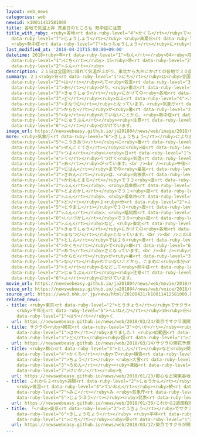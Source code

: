 ```yaml
---
layout: web_news
categories: web
newsid: k10011412581000
title: 各地で気温上昇 真夏日のところも 熱中症に注意
title_with_ruby: <ruby>各地<rt data-ruby-level="4">かくち</rt></ruby>で<ruby>気温<rt data-ruby-level="3">きおん</rt></ruby><ruby>上昇<rt
  data-ruby-level="7">じょうしょう</rt></ruby> <ruby>真夏日<rt data-ruby-level="3">まなつび</rt></ruby>のところも
  <ruby>熱中症<rt data-ruby-level="7">ねっちゅうしょう</rt></ruby>に<ruby>注意<rt data-ruby-level="3">ちゅうい</rt></ruby>
last_modified_at: '2018-04-21T15:00:00+09:00'
datetime: 2018<ruby>年<rt data-ruby-level="1">ねん</rt></ruby>04<ruby>月<rt data-ruby-level="1">がつ</rt></ruby>21<ruby>日<rt
  data-ruby-level="1">にち</rt></ruby> 15<ruby>時<rt data-ruby-level="2">じ</rt></ruby>00<ruby>分<rt
  data-ruby-level="2">ふん</rt></ruby>
description: ２１日は全国的に晴れて気温が上がり、東北から九州にかけての各地で３０度以上の真夏日となっています。気象庁は、まだ体が暑さに慣れていないことから、熱中症に十分注意するよう呼びかけています。
summary: ２１<ruby>日<rt data-ruby-level="1">にち</rt></ruby>は<ruby>全国的<rt data-ruby-level="4">ぜんこくてき</rt></ruby>に<ruby>晴<rt
  data-ruby-level="2">は</rt></ruby>れて<ruby>気温<rt data-ruby-level="3">きおん</rt></ruby>が<ruby>上<rt
  data-ruby-level="1">あ</rt></ruby>がり、<ruby>東北<rt data-ruby-level="2">とうほく</rt></ruby>から<ruby>九州<rt
  data-ruby-level="3">きゅうしゅう</rt></ruby>にかけての<ruby>各地<rt data-ruby-level="4">かくち</rt></ruby>で３０<ruby>度<rt
  data-ruby-level="3">ど</rt></ruby><ruby>以上<rt data-ruby-level="4">いじょう</rt></ruby>の<ruby>真夏日<rt
  data-ruby-level="3">まなつび</rt></ruby>となっています。<ruby>気象庁<rt data-ruby-level="6">きしょうちょう</rt></ruby>は、まだ<ruby>体<rt
  data-ruby-level="2">からだ</rt></ruby>が<ruby>暑<rt data-ruby-level="3">あつ</rt></ruby>さに<ruby>慣<rt
  data-ruby-level="5">な</rt></ruby>れていないことから、<ruby>熱中症<rt data-ruby-level="7">ねっちゅうしょう</rt></ruby>に<ruby>十分<rt
  data-ruby-level="2">じゅうぶん</rt></ruby><ruby>注意<rt data-ruby-level="3">ちゅうい</rt></ruby>するよう<ruby>呼<rt
  data-ruby-level="6">よ</rt></ruby>びかけています。
image_url: https://newswebeasy.github.io/ja201804/news/web/image/2018/04/21/K10011412581_1804211200_1804211201_01_02.jpg
more: <ruby>気象庁<rt data-ruby-level="6">きしょうちょう</rt></ruby>によりますと、２１<ruby>日<rt data-ruby-level="1">にち</rt></ruby>は<ruby>高気圧<rt
  data-ruby-level="5">こうきあつ</rt></ruby>に<ruby>覆<rt data-ruby-level="7">おお</rt></ruby>われて<ruby>全国的<rt
  data-ruby-level="4">ぜんこくてき</rt></ruby>に<ruby>晴<rt data-ruby-level="2">は</rt></ruby>れ、<ruby>強<rt
  data-ruby-level="2">つよ</rt></ruby>い<ruby>日<rt data-ruby-level="1">ひ</rt></ruby>ざしが<ruby>照<rt
  data-ruby-level="4">て</rt></ruby>りつけて<ruby>気温<rt data-ruby-level="3">きおん</rt></ruby>が<ruby>上<rt
  data-ruby-level="1">あ</rt></ruby>がっています。<br /><br /><ruby>午後<rt data-ruby-level="2">ごご</rt></ruby>２<ruby>時半<rt
  data-ruby-level="2">じはん</rt></ruby>までの<ruby>最高<rt data-ruby-level="4">さいこう</rt></ruby><ruby>気温<rt
  data-ruby-level="3">きおん</rt></ruby>は、<ruby>島根県<rt data-ruby-level="3">しまねけん</rt></ruby><ruby>川本町<rt
  data-ruby-level="1">かわもとまち</rt></ruby>で３２<ruby>度<rt data-ruby-level="3">ど</rt></ruby>１<ruby>分<rt
  data-ruby-level="2">ふん</rt></ruby>、<ruby>兵庫県<rt data-ruby-level="7">ひょうごけん</rt></ruby><ruby>豊岡市<rt
  data-ruby-level="8">とよおかし</rt></ruby>で３１<ruby>度<rt data-ruby-level="3">ど</rt></ruby>８<ruby>分<rt
  data-ruby-level="2">ふん</rt></ruby>、<ruby>福島市<rt data-ruby-level="3">ふくしまし</rt></ruby>で３１<ruby>度<rt
  data-ruby-level="3">ど</rt></ruby>１<ruby>分<rt data-ruby-level="2">ふん</rt></ruby>、<ruby>富山市<rt
  data-ruby-level="5">とやまし</rt></ruby>で３０<ruby>度<rt data-ruby-level="3">ど</rt></ruby>５<ruby>分<rt
  data-ruby-level="2">ふん</rt></ruby>、<ruby>福岡県<rt data-ruby-level="7">ふくおかけん</rt></ruby><ruby>飯塚市<rt
  data-ruby-level="8">いいづかし</rt></ruby>で３０<ruby>度<rt data-ruby-level="3">ど</rt></ruby>３<ruby>分<rt
  data-ruby-level="2">ふん</rt></ruby>など、<ruby>東北<rt data-ruby-level="2">とうほく</rt></ruby>から<ruby>九州<rt
  data-ruby-level="3">きゅうしゅう</rt></ruby>にかけての<ruby>各地<rt data-ruby-level="4">かくち</rt></ruby>で<ruby>真夏日<rt
  data-ruby-level="3">まなつび</rt></ruby>となっています。<br /><br />このほか、<ruby>東京<rt data-ruby-level="2">とうきょう</rt></ruby>の<ruby>都心<rt
  data-ruby-level="3">としん</rt></ruby>では２６<ruby>度<rt data-ruby-level="3">ど</rt></ruby>ちょうどなど<ruby>各地<rt
  data-ruby-level="4">かくち</rt></ruby>で<ruby>厳<rt data-ruby-level="6">きび</rt></ruby>しい<ruby>暑<rt
  data-ruby-level="3">あつ</rt></ruby>さとなっています。<br /><br /><ruby>気象庁<rt data-ruby-level="6">きしょうちょう</rt></ruby>は、まだ<ruby>体<rt
  data-ruby-level="2">からだ</rt></ruby>が<ruby>暑<rt data-ruby-level="3">あつ</rt></ruby>さに<ruby>慣<rt
  data-ruby-level="5">な</rt></ruby>れていないことから、こまめに<ruby>水分<rt data-ruby-level="2">すいぶん</rt></ruby>を<ruby>取<rt
  data-ruby-level="3">と</rt></ruby>るなどして<ruby>熱中症<rt data-ruby-level="7">ねっちゅうしょう</rt></ruby>に<ruby>十分<rt
  data-ruby-level="2">じゅうぶん</rt></ruby><ruby>注意<rt data-ruby-level="3">ちゅうい</rt></ruby>するよう<ruby>呼<rt
  data-ruby-level="6">よ</rt></ruby>びかけています。
movie_url: https://newswebeasy.github.io/ja201804/news/web/movie/2018/04/21/k10011412581_201804211517_201804211517.mp4
voice_url: https://newswebeasy.github.io/ja201804/news/web/voice/2018/04/21/k10011412581_201804211517_201804211517.mp3
source_url: https://www3.nhk.or.jp/news/html/20180421/k10011412581000.html
related_news:
- title: <ruby>東京<rt data-ruby-level="2">とうきょう</rt></ruby>でサクラ<ruby>満開<rt data-ruby-level="4">まんかい</rt></ruby>
    <ruby>平年比<rt data-ruby-level="5">へいねんひ</rt></ruby>10<ruby>日<rt data-ruby-level="1">にち</rt></ruby><ruby>早<rt
    data-ruby-level="1">はや</rt></ruby>く
  url: https://newswebeasy.github.io/news/web/2018/03/24/東京でサクラ満開-平年比10日早く
- title: サクラの<ruby>開花<rt data-ruby-level="3">かいか</rt></ruby><ruby>予想<rt data-ruby-level="3">よそう</rt></ruby><ruby>早<rt
    data-ruby-level="1">はや</rt></ruby>まりました！ <ruby>広範囲<rt data-ruby-level="7">こうはんい</rt></ruby>で20<ruby>度<rt
    data-ruby-level="3">ど</rt></ruby><ruby>超<rt data-ruby-level="7">こ</rt></ruby>え
  url: https://newswebeasy.github.io/news/web/2018/03/14/サクラの開花予想早まりました-広範囲で20度超え
- title: <ruby>都心<rt data-ruby-level="3">としん</rt></ruby>など<ruby>関東<rt data-ruby-level="4">かんとう</rt></ruby><ruby>各地<rt
    data-ruby-level="4">かくち</rt></ruby>で<ruby>積雪<rt data-ruby-level="4">せきせつ</rt></ruby>２０センチ<ruby>超<rt
    data-ruby-level="7">ちょう</rt></ruby> <ruby>大雪<rt data-ruby-level="2">おおゆき</rt></ruby>や<ruby>路面<rt
    data-ruby-level="3">ろめん</rt></ruby><ruby>凍結<rt data-ruby-level="7">とうけつ</rt></ruby>に<ruby>警戒<rt
    data-ruby-level="7">けいかい</rt></ruby>を
  url: https://newswebeasy.github.io/news/web/2018/01/23/都心など関東各地で積雪20センチ超-大雪や路面凍結に警戒を
- title: これから２<ruby>週間<rt data-ruby-level="2">しゅうかん</rt></ruby><ruby>程度<rt data-ruby-level="5">ていど</rt></ruby>
    <ruby>低温<rt data-ruby-level="4">ていおん</rt></ruby><ruby>続<rt data-ruby-level="4">つづ</rt></ruby>く<ruby>見込<rt
    data-ruby-level="7">みこ</rt></ruby>み <ruby>気象庁<rt data-ruby-level="6">きしょうちょう</rt></ruby>が<ruby>情報<rt
    data-ruby-level="5">じょうほう</rt></ruby><ruby>発表<rt data-ruby-level="3">はっぴょう</rt></ruby>
  url: https://newswebeasy.github.io/news/web/2018/01/30/これから2週間程度-低温続く見込み-気象庁が情報発表
- title: 「<ruby>東京<rt data-ruby-level="2">とうきょう</rt></ruby>でサクラが<ruby>開花<rt data-ruby-level="3">かいか</rt></ruby>」<ruby>気象庁<rt
    data-ruby-level="6">きしょうちょう</rt></ruby> <ruby>平年<rt data-ruby-level="3">へいねん</rt></ruby>より９<ruby>日<rt
    data-ruby-level="1">にち</rt></ruby><ruby>早<rt data-ruby-level="1">はや</rt></ruby>く
  url: https://newswebeasy.github.io/news/web/2018/03/17/東京でサクラが開花気象庁-平年より9日早く
...
```

